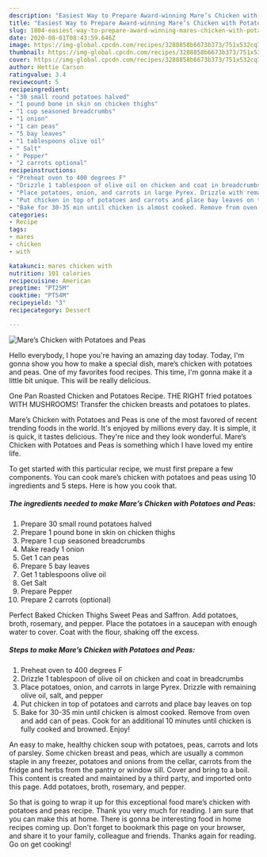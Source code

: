 ```yaml
---
description: "Easiest Way to Prepare Award-winning Mare’s Chicken with Potatoes and Peas"
title: "Easiest Way to Prepare Award-winning Mare’s Chicken with Potatoes and Peas"
slug: 1804-easiest-way-to-prepare-award-winning-mares-chicken-with-potatoes-and-peas
date: 2020-08-01T08:43:59.646Z
image: https://img-global.cpcdn.com/recipes/3288858b6673b373/751x532cq70/mares-chicken-with-potatoes-and-peas-recipe-main-photo.jpg
thumbnail: https://img-global.cpcdn.com/recipes/3288858b6673b373/751x532cq70/mares-chicken-with-potatoes-and-peas-recipe-main-photo.jpg
cover: https://img-global.cpcdn.com/recipes/3288858b6673b373/751x532cq70/mares-chicken-with-potatoes-and-peas-recipe-main-photo.jpg
author: Hettie Carson
ratingvalue: 3.4
reviewcount: 5
recipeingredient:
- "30 small round potatoes halved"
- "1 pound bone in skin on chicken thighs"
- "1 cup seasoned breadcrumbs"
- "1 onion"
- "1 can peas"
- "5 bay leaves"
- "1 tablespoons olive oil"
- " Salt"
- " Pepper"
- "2 carrots optional"
recipeinstructions:
- "Preheat oven to 400 degrees F"
- "Drizzle 1 tablespoon of olive oil on chicken and coat in breadcrumbs"
- "Place potatoes, onion, and carrots in large Pyrex. Drizzle with remaining olive oil, salt, and pepper"
- "Put chicken in top of potatoes and carrots and place bay leaves on top"
- "Bake for 30-35 min until chicken is almost cooked. Remove from oven and add can of peas. Cook for an additional 10 minutes until chicken is fully cooked and browned. Enjoy!"
categories:
- Recipe
tags:
- mares
- chicken
- with

katakunci: mares chicken with 
nutrition: 101 calories
recipecuisine: American
preptime: "PT25M"
cooktime: "PT54M"
recipeyield: "3"
recipecategory: Dessert

---
```



![Mare’s Chicken with Potatoes and Peas](https://img-global.cpcdn.com/recipes/3288858b6673b373/751x532cq70/mares-chicken-with-potatoes-and-peas-recipe-main-photo.jpg)

Hello everybody, I hope you're having an amazing day today. Today, I'm gonna show you how to make a special dish, mare’s chicken with potatoes and peas. One of my favorites food recipes. This time, I'm gonna make it a little bit unique. This will be really delicious.

One Pan Roasted Chicken and Potatoes Recipe. THE RIGHT fried potatoes WITH MUSHROOMS! Transfer the chicken breasts and potatoes to plates.

Mare’s Chicken with Potatoes and Peas is one of the most favored of recent trending foods in the world. It's enjoyed by millions every day. It is simple, it is quick, it tastes delicious. They're nice and they look wonderful. Mare’s Chicken with Potatoes and Peas is something which I have loved my entire life.


To get started with this particular recipe, we must first prepare a few components. You can cook mare’s chicken with potatoes and peas using 10 ingredients and 5 steps. Here is how you cook that.

<!--inarticleads1-->

##### The ingredients needed to make Mare’s Chicken with Potatoes and Peas:

1. Prepare 30 small round potatoes halved
1. Prepare 1 pound bone in skin on chicken thighs
1. Prepare 1 cup seasoned breadcrumbs
1. Make ready 1 onion
1. Get 1 can peas
1. Prepare 5 bay leaves
1. Get 1 tablespoons olive oil
1. Get  Salt
1. Prepare  Pepper
1. Prepare 2 carrots (optional)


Perfect Baked Chicken Thighs Sweet Peas and Saffron. Add potatoes, broth, rosemary, and pepper. Place the potatoes in a saucepan with enough water to cover. Coat with the flour, shaking off the excess. 

<!--inarticleads2-->

##### Steps to make Mare’s Chicken with Potatoes and Peas:

1. Preheat oven to 400 degrees F
1. Drizzle 1 tablespoon of olive oil on chicken and coat in breadcrumbs
1. Place potatoes, onion, and carrots in large Pyrex. Drizzle with remaining olive oil, salt, and pepper
1. Put chicken in top of potatoes and carrots and place bay leaves on top
1. Bake for 30-35 min until chicken is almost cooked. Remove from oven and add can of peas. Cook for an additional 10 minutes until chicken is fully cooked and browned. Enjoy!


An easy to make, healthy chicken soup with potatoes, peas, carrots and lots of parsley. Some chicken breast and peas, which are usually a common staple in any freezer, potatoes and onions from the cellar, carrots from the fridge and herbs from the pantry or window sill. Cover and bring to a boil. This content is created and maintained by a third party, and imported onto this page. Add potatoes, broth, rosemary, and pepper. 

So that is going to wrap it up for this exceptional food mare’s chicken with potatoes and peas recipe. Thank you very much for reading. I am sure that you can make this at home. There is gonna be interesting food in home recipes coming up. Don't forget to bookmark this page on your browser, and share it to your family, colleague and friends. Thanks again for reading. Go on get cooking!
